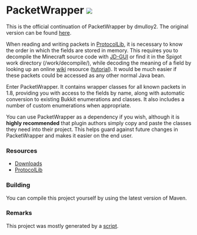 # PacketWrapper [![](https://jitpack.io/v/MrPNG/PacketWrapper.svg)](https://jitpack.io/#MrPNG/PacketWrapper)

This is the official continuation of PacketWrapper by dmulloy2. The original version can be found [here](https://github.com/aadnk/PacketWrapper).

When reading and writing packets in [ProtocolLib](http://www.spigotmc.org/resources/protocollib.1997/), it is necessary to know the order in which the fields are stored in memory. This requires you to decompile the Minecraft source code with [JD-GUI](http://jd.benow.ca/) or find it in the Spigot work directory (/work/decompile/), while decoding the meaning of a field by looking up an online [wiki](http://www.wiki.vg/Protocol) resource ([tutorial](http://forums.bukkit.org/threads/lib-1-4-6-protocollib-2-0-0-safely-and-easily-modify-sent-and-recieved-packets.101035/page-2#post-1366140)). It would be much easier if these packets could be accessed as any other normal Java bean. 

Enter PacketWrapper. It contains wrapper classes for all known packets in 1.8, providing you with access to the fields by name, along with automatic conversion to existing Bukkit enumerations and classes. It also includes a number of custom enumerations when appropriate.

You can use PacketWrapper as a dependency if you wish, although it is **highly recommended** that plugin authors simply copy and paste the classes they need into their project. This helps guard against future changes in PacketWrapper and makes it easier on the end user.

### Resources
* [Downloads](http://ci.shadowvolt.com/job/PacketWrapper/)
* [ProtocolLib](http://www.spigotmc.org/resources/protocollib.1997/)

### Building
You can compile this project yourself by using the latest version of Maven.


### Remarks
This project was mostly generated by a [script](https://github.com/aadnk/Wrappit). 
